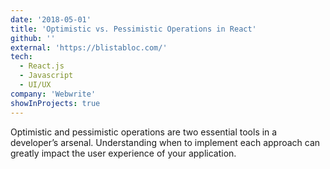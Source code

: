 ```yaml
---
date: '2018-05-01'
title: 'Optimistic vs. Pessimistic Operations in React'
github: ''
external: 'https://blistabloc.com/'
tech:
  - React.js
  - Javascript
  - UI/UX
company: 'Webwrite'
showInProjects: true
---
```


Optimistic and pessimistic operations are two essential tools in a developer’s arsenal. Understanding when to implement each approach can greatly impact the user experience of your application.
